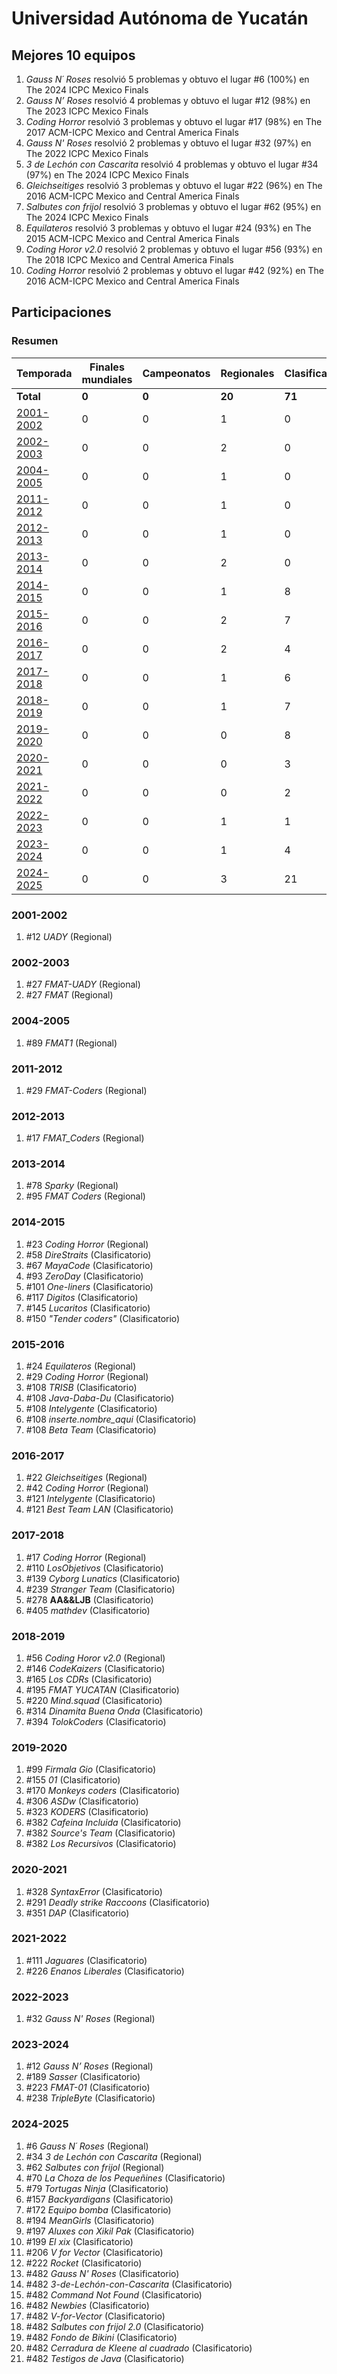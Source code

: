 # Universidad Autónoma de Yucatán

## Mejores 10 equipos

1. _Gauss N´ Roses_ resolvió 5 problemas y obtuvo el lugar #6 (100%) en The 2024 ICPC Mexico Finals
1. _Gauss N’ Roses_ resolvió 4 problemas y obtuvo el lugar #12 (98%) en The 2023 ICPC Mexico Finals
1. _Coding Horror_ resolvió 3 problemas y obtuvo el lugar #17 (98%) en The 2017 ACM-ICPC Mexico and Central America Finals
1. _Gauss N' Roses_ resolvió 2 problemas y obtuvo el lugar #32 (97%) en The 2022 ICPC Mexico Finals
1. _3 de Lechón con Cascarita_ resolvió 4 problemas y obtuvo el lugar #34 (97%) en The 2024 ICPC Mexico Finals
1. _Gleichseitiges_ resolvió 3 problemas y obtuvo el lugar #22 (96%) en The 2016 ACM-ICPC Mexico and Central America Finals
1. _Salbutes con frijol_ resolvió 3 problemas y obtuvo el lugar #62 (95%) en The 2024 ICPC Mexico Finals
1. _Equilateros_ resolvió 3 problemas y obtuvo el lugar #24 (93%) en The 2015 ACM-ICPC Mexico and Central America Finals
1. _Coding Horor v2.0_ resolvió 2 problemas y obtuvo el lugar #56 (93%) en The 2018 ICPC Mexico and Central America Finals
1. _Coding Horror_ resolvió 2 problemas y obtuvo el lugar #42 (92%) en The 2016 ACM-ICPC Mexico and Central America Finals

## Participaciones

### Resumen

| Temporada | Finales mundiales | Campeonatos | Regionales | Clasificatorios | Equipos |
| --- | --- | --- | --- | --- | --- |
| **Total** | **0** | **0** | **20** | **71** | **79** |
| [2001-2002](#2001-2002) | 0 | 0 | 1 | 0 | 1 |
| [2002-2003](#2002-2003) | 0 | 0 | 2 | 0 | 2 |
| [2004-2005](#2004-2005) | 0 | 0 | 1 | 0 | 1 |
| [2011-2012](#2011-2012) | 0 | 0 | 1 | 0 | 1 |
| [2012-2013](#2012-2013) | 0 | 0 | 1 | 0 | 1 |
| [2013-2014](#2013-2014) | 0 | 0 | 2 | 0 | 2 |
| [2014-2015](#2014-2015) | 0 | 0 | 1 | 8 | 8 |
| [2015-2016](#2015-2016) | 0 | 0 | 2 | 7 | 7 |
| [2016-2017](#2016-2017) | 0 | 0 | 2 | 4 | 4 |
| [2017-2018](#2017-2018) | 0 | 0 | 1 | 6 | 6 |
| [2018-2019](#2018-2019) | 0 | 0 | 1 | 7 | 7 |
| [2019-2020](#2019-2020) | 0 | 0 | 0 | 8 | 8 |
| [2020-2021](#2020-2021) | 0 | 0 | 0 | 3 | 3 |
| [2021-2022](#2021-2022) | 0 | 0 | 0 | 2 | 2 |
| [2022-2023](#2022-2023) | 0 | 0 | 1 | 1 | 1 |
| [2023-2024](#2023-2024) | 0 | 0 | 1 | 4 | 4 |
| [2024-2025](#2024-2025) | 0 | 0 | 3 | 21 | 21 |

### 2001-2002

1. #12 _UADY_ (Regional)

### 2002-2003

1. #27 _FMAT-UADY_ (Regional)
1. #27 _FMAT_ (Regional)

### 2004-2005

1. #89 _FMAT1_ (Regional)

### 2011-2012

1. #29 _FMAT-Coders_ (Regional)

### 2012-2013

1. #17 _FMAT_Coders_ (Regional)

### 2013-2014

1. #78 _Sparky_ (Regional)
1. #95 _FMAT Coders_ (Regional)

### 2014-2015

1. #23 _Coding Horror_ (Regional)
1. #58 _DireStraits_ (Clasificatorio)
1. #67 _MayaCode_ (Clasificatorio)
1. #93 _ZeroDay_ (Clasificatorio)
1. #101 _One-liners_ (Clasificatorio)
1. #117 _Digitos_ (Clasificatorio)
1. #145 _Lucaritos_ (Clasificatorio)
1. #150 _"Tender coders"_ (Clasificatorio)

### 2015-2016

1. #24 _Equilateros_ (Regional)
1. #29 _Coding Horror_ (Regional)
1. #108 _TRISB_ (Clasificatorio)
1. #108 _Java-Daba-Du_ (Clasificatorio)
1. #108 _Intelygente_ (Clasificatorio)
1. #108 _inserte.nombre_aqui_ (Clasificatorio)
1. #108 _Beta Team_ (Clasificatorio)

### 2016-2017

1. #22 _Gleichseitiges_ (Regional)
1. #42 _Coding Horror_ (Regional)
1. #121 _Intelygente_ (Clasificatorio)
1. #121 _Best Team LAN_ (Clasificatorio)

### 2017-2018

1. #17 _Coding Horror_ (Regional)
1. #110 _LosObjetivos_ (Clasificatorio)
1. #139 _Cyborg Lunatics_ (Clasificatorio)
1. #239 _Stranger Team_ (Clasificatorio)
1. #278 __AA&&LJB__ (Clasificatorio)
1. #405 _mathdev_ (Clasificatorio)

### 2018-2019

1. #56 _Coding Horor v2.0_ (Regional)
1. #146 _CodeKaizers_ (Clasificatorio)
1. #165 _Los CDRs_ (Clasificatorio)
1. #195 _FMAT YUCATAN_ (Clasificatorio)
1. #220 _Mind.squad_ (Clasificatorio)
1. #314 _Dinamita Buena Onda_ (Clasificatorio)
1. #394 _TolokCoders_ (Clasificatorio)

### 2019-2020

1. #99 _Firmala Gio_ (Clasificatorio)
1. #155 _01_ (Clasificatorio)
1. #170 _Monkeys coders_ (Clasificatorio)
1. #306 _ASDw_ (Clasificatorio)
1. #323 _KODERS_ (Clasificatorio)
1. #382 _Cafeina Incluida_ (Clasificatorio)
1. #382 _Source's Team_ (Clasificatorio)
1. #382 _Los Recursivos_ (Clasificatorio)

### 2020-2021

1. #328 _SyntaxError_ (Clasificatorio)
1. #291 _Deadly strike Raccoons_ (Clasificatorio)
1. #351 _DAP_ (Clasificatorio)

### 2021-2022

1. #111 _Jaguares_ (Clasificatorio)
1. #226 _Enanos Liberales_ (Clasificatorio)

### 2022-2023

1. #32 _Gauss N' Roses_ (Regional)

### 2023-2024

1. #12 _Gauss N’ Roses_ (Regional)
1. #189 _Sasser_ (Clasificatorio)
1. #223 _FMAT-01_ (Clasificatorio)
1. #238 _TripleByte_ (Clasificatorio)

### 2024-2025

1. #6 _Gauss N´ Roses_ (Regional)
1. #34 _3 de Lechón con Cascarita_ (Regional)
1. #62 _Salbutes con frijol_ (Regional)
1. #70 _La Choza de los Pequeñines_ (Clasificatorio)
1. #79 _Tortugas Ninja_ (Clasificatorio)
1. #157 _Backyardigans_ (Clasificatorio)
1. #172 _Equipo bomba_ (Clasificatorio)
1. #194 _MeanGirls_ (Clasificatorio)
1. #197 _Aluxes con Xikil Pak_ (Clasificatorio)
1. #199 _El xix_ (Clasificatorio)
1. #206 _V for Vector_ (Clasificatorio)
1. #222 _Rocket_ (Clasificatorio)
1. #482 _Gauss N' Roses_ (Clasificatorio)
1. #482 _3-de-Lechón-con-Cascarita_ (Clasificatorio)
1. #482 _Command Not Found_ (Clasificatorio)
1. #482 _Newbies_ (Clasificatorio)
1. #482 _V-for-Vector_ (Clasificatorio)
1. #482 _Salbutes con frijol 2.0_ (Clasificatorio)
1. #482 _Fondo de Bikini_ (Clasificatorio)
1. #482 _Cerradura de Kleene al cuadrado_ (Clasificatorio)
1. #482 _Testigos de Java_ (Clasificatorio)



